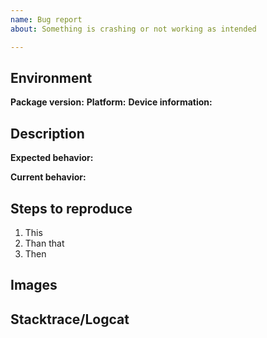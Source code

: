 ```yaml
---
name: Bug report
about: Something is crashing or not working as intended

---
```


## Environment

**Package version:**  <!-- Add branch if necessary -->
**Platform:** <!-- iOS, Android, Web, etc -->
**Device information:**  <!-- Manufacturer and model -->

## Description

**Expected behavior:**

**Current behavior:**

## Steps to reproduce

1. This
2. Than that
3. Then

## Images <!-- if available, else delete -->  

## Stacktrace/Logcat <!-- if available, else delete -->  

